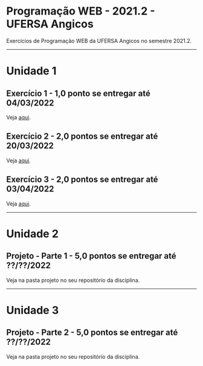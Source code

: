 # Programação WEB - 2021.2 - UFERSA Angicos
Exercícios de Programação WEB da UFERSA Angicos no semestre 2021.2.

---

# Unidade 1

## Exercício 1 - 1,0 ponto se entregar até 04/03/2022
Veja [aqui](u1_exercicio1/).

## Exercício 2 - 2,0 pontos se entregar até 20/03/2022
Veja [aqui](u1_exercicio2/).

## Exercício 3 - 2,0 pontos se entregar até 03/04/2022
Veja [aqui](u1_exercicio3/).

---

# Unidade 2
## Projeto - Parte 1 - 5,0 pontos se entregar até ??/??/2022
Veja na pasta projeto no seu repositório da disciplina.

---

# Unidade 3
## Projeto - Parte 2 - 5,0 pontos se entregar até ??/??/2022
Veja na pasta projeto no seu repositório da disciplina.
